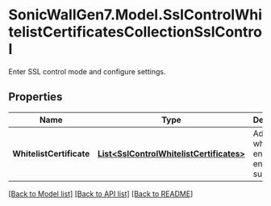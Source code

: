 # SonicWallGen7.Model.SslControlWhitelistCertificatesCollectionSslControl
Enter SSL control mode and configure settings.

## Properties

Name | Type | Description | Notes
------------ | ------------- | ------------- | -------------
**WhitelistCertificate** | [**List&lt;SslControlWhitelistCertificates&gt;**](SslControlWhitelistCertificates.md) | Add/edit whitelist entry and enter to its sub-mode. | [optional] 

[[Back to Model list]](../README.md#documentation-for-models) [[Back to API list]](../README.md#documentation-for-api-endpoints) [[Back to README]](../README.md)

